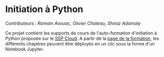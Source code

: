 # Initiation à Python

*Contributeurs : Romain Avouac, Olivier Chateau, Shiraz Adamaly*

Ce projet contient les supports de cours de l'auto-formation d'initiation à Python proposée sur le [SSP Cloud](https://datalab.sspcloud.fr/home). A partir de la [page de la formation](https://www.sspcloud.fr/formation?search=&path=%5B%22Initiation%20%C3%A0%20Python%22%5D), les différents chapitres peuvent être déployés en un clic sous la forme d'un Notebook Jupyter.
